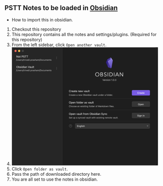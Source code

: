 ## PSTT Notes to be loaded in [Obsidian](https://obsidian.md/)

- How to import this in obsidian.

1. Checkout this repository
2. This repository contains all the notes and settings/plugins. (Required for this repository)
3. From the left sidebar, click `Open another vault`.
4. ![Screenshot](ScreenshotNewVault.png)
5. Click `Open folder as vault`.
6. Pass the path of downloaded directory here.
7. You are all set to use the notes in obsidian.